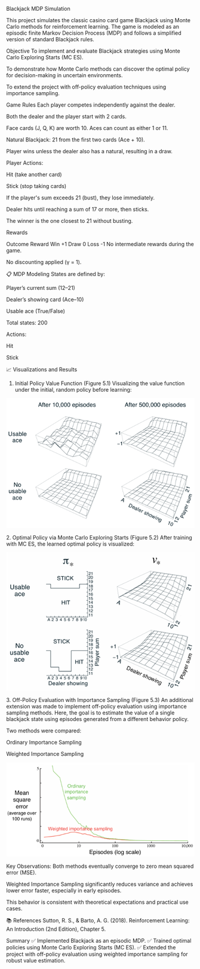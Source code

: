 Blackjack MDP Simulation

This project simulates the classic casino card game Blackjack using Monte Carlo methods for reinforcement learning.
The game is modeled as an episodic finite Markov Decision Process (MDP) and follows a simplified version of standard Blackjack rules.

Objective
To implement and evaluate Blackjack strategies using Monte Carlo Exploring Starts (MC ES).

To demonstrate how Monte Carlo methods can discover the optimal policy for decision-making in uncertain environments.

To extend the project with off-policy evaluation techniques using importance sampling.

Game Rules
Each player competes independently against the dealer.

Both the dealer and the player start with 2 cards.

Face cards (J, Q, K) are worth 10. Aces can count as either 1 or 11.

Natural Blackjack: 21 from the first two cards (Ace + 10).

Player wins unless the dealer also has a natural, resulting in a draw.

Player Actions:

Hit (take another card)

Stick (stop taking cards)

If the player's sum exceeds 21 (bust), they lose immediately.

Dealer hits until reaching a sum of 17 or more, then sticks.

The winner is the one closest to 21 without busting.

Rewards

Outcome	Reward
Win	+1
Draw	0
Loss	-1
No intermediate rewards during the game.

No discounting applied (γ = 1).

📋 MDP Modeling
States are defined by:

Player’s current sum (12–21)

Dealer’s showing card (Ace–10)

Usable ace (True/False)

Total states: 200

Actions:

Hit

Stick

📈 Visualizations and Results
1. Initial Policy Value Function (Figure 5.1)
Visualizing the value function under the initial, random policy before learning:

<p align="center"> <img src="book_images/Figure_5_1.PNG" alt="Initial Policy Value Function" width="600"/> </p>
2. Optimal Policy via Monte Carlo Exploring Starts (Figure 5.2)
After training with MC ES, the learned optimal policy is visualized:

<p align="center"> <img src="book_images/Figure_5_2.PNG" alt="Optimal Policy" width="600"/> </p>
3. Off-Policy Evaluation with Importance Sampling (Figure 5.3)
An additional extension was made to implement off-policy evaluation using importance sampling methods.
Here, the goal is to estimate the value of a single blackjack state using episodes generated from a different behavior policy.

Two methods were compared:

Ordinary Importance Sampling

Weighted Importance Sampling

<p align="center"> <img src="book_images/Figure_5_3.PNG" alt="Importance Sampling Comparison" width="600"/> </p>
Key Observations:
Both methods eventually converge to zero mean squared error (MSE).

Weighted Importance Sampling significantly reduces variance and achieves lower error faster, especially in early episodes.

This behavior is consistent with theoretical expectations and practical use cases.

📚 References
Sutton, R. S., & Barto, A. G. (2018). Reinforcement Learning: An Introduction (2nd Edition), Chapter 5.

Summary
✅ Implemented Blackjack as an episodic MDP.
✅ Trained optimal policies using Monte Carlo Exploring Starts (MC ES).
✅ Extended the project with off-policy evaluation using weighted importance sampling for robust value estimation.
